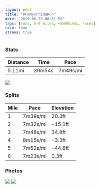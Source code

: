 ```yaml
---
layout: post
title: "#FRNycPrideRun"
date: "2019-06-29 08:31:58"
tags: [runs, 5-6 miles, <8m00s/mi, races]
race: true
strava: true
---
```


### Stats

| Distance | Time | Pace |
|----------|------|------|
|5.11mi|39m54s|7m49s/mi|

<img src='https://maps.googleapis.com/maps/api/staticmap?maptype=roadmap&path=enc:eyywFhtnbMI[O_@OUQMYa@q@a@UKKQSAa@YGM[WUUMUSk@OQm@kBQ[e@c@[EaAk@uB{@[Ce@Ly@h@u@Z[FU?m@Qm@m@S]UGQSa@YQYq@sBIMEAO]?OEMWYUCYFUA_@Fs@AUKYE[Uq@I]Wu@Kg@Ow@i@a@Iu@]_@KOKMUi@m@_@i@YWSe@QYOKOS_@[UO}Ae@gBiA_@OY[i@q@Q]IYC_@Oq@C[EO@GEa@?YOeA?KNgABo@IYSqAMa@e@cAYQQUYMSUSQwAs@g@e@G?a@OsB_ByCyAk@Us@aAGEO?s@k@]MoAmAOGQUs@a@S@s@YWEU?iAFIEkAGsBUUBQFkCvAM?u@IcAYa@WcAe@SUOKq@w@m@i@OY_@QQU[[e@w@W]KG?MSUMI[KYAk@DaAR_@Aa@KeAQa@A{AMc@Ok@}@i@mAWcAO_@WS_@Qi@BWLQPUj@EV?f@Lp@FLJH@HJJZl@Lh@Cl@Mn@c@d@IDQ@SGYQ_@o@[_@KCW]AGYUCEk@i@OCa@SOMUI}@I[?g@Hu@Z_@ZYf@ONO^_@\c@v@EDIGWx@@NCb@Kt@Gt@?rBCZQP?RHNDT@f@F^HJ|@l@^Jp@BPGVQD@TW?IT}@@YNs@T]VSHANITCTC\Dr@KLCjAi@nAKt@T\TZ^Rd@RVD^JVLv@HNLtAXp@HNRPZF^\x@b@b@\N^Dd@HPFb@DJNl@R^Nf@@TPN^t@V\RLn@r@HBp@p@`@ZRJrBd@@RfBbA`@h@J`@R`@V|@LT^`@d@Hf@ZXLNBdAAz@E`@NXTf@HPPLf@D@LZ@~@RbAp@pAf@bBXf@JHRX\RLPXPLHTD|@r@ZDLDj@@ZFb@?\ClAe@\E|Aq@T@HED@ZFZPTAl@Tp@^HNRPNT^PFJJLx@zA`@v@\bARVVTh@V`@FvAGt@AdAJLBb@@JDNPPFT\b@z@HVXTHJRr@LV^`@JVf@l@P^HJTJX\RNT`@XLVj@Z\Ph@Zd@Lx@DJXd@Tp@HJz@l@TVl@b@`@R\BTG`AE^@f@In@CVIVQXARD\NdAJ^RVTHBF?Z_@Rg@bB}AHQNO^cAH_@?KBGBQ&key=AIzaSyC1MId7bFpkLXNAaYhBSTb8jLyiSqzbDtM&size=800x800&markers=color:yellow|label:S|40.76963,-73.97205&markers=color:green|label:F|40.77362999999993,-73.97273000000001'>

### Splits

| Mile | Pace | Elevation |
|------|------|-----------|
|1|7m39s/mi|20.3ft|
|2|7m32s/mi|-15.1ft|
|3|7m48s/mi|34.8ft|
|4|8m15s/mi|-3.3ft|
|5|7m52s/mi|-44.6ft|
|6|7m23s/mi|0.3ft|

### Photos
<img src='https://dgtzuqphqg23d.cloudfront.net/I77T1zoT5Wi9yC4WMFO4bGRQ1uimclDqJZRDjdkXwMQ-722x768.jpg'>

<img src='https://dgtzuqphqg23d.cloudfront.net/uWPwcOSLfF7-fDEbkDGv-8rq5d33dvKe__j0vIwP_ns-431x768.jpg'>
